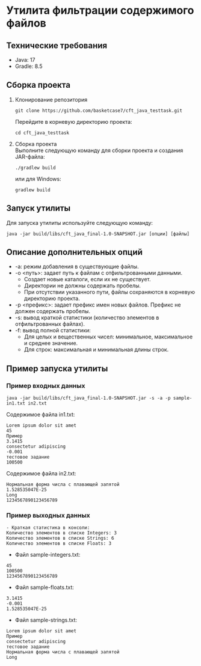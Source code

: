# Утилита фильтрации содержимого файлов

## Технические требования
- Java: 17
- Gradle: 8.5

## Сборка проекта

1. Клонирование репозитория  
   ```shell
   git clone https://github.com/basketcase7/cft_java_testtask.git
   ```
   Перейдите в корневую директорию проекта:
   ```shell
   cd cft_java_testtask
   ```

3. Сборка проекта  
   Выполните следующую команду для сборки проекта и создания JAR-файла:
   ```shell
   ./gradlew build
   ```
   или для Windows:
   ```shell
   gradlew build
   ```

## Запуск утилиты

Для запуска утилиты используйте следующую команду:
```shell
java -jar build/libs/cft_java_final-1.0-SNAPSHOT.jar [опции] [файлы]
```

## Описание дополнительных опций

- -a: режим добавления в существующие файлы.
- -o <путь>: задает путь к файлам с отфильтрованными данными. 
  - Создает новые каталоги, если их не существует. 
  - Директории не должны содержать пробелы. 
  - При отсутствии указанного пути, файлы сохраняются в корневую директорию проекта.
- -p <префикс>: задает префикс имен новых файлов. Префикс не должен содержать пробелы.
- -s: вывод краткой статистики (количество элементов в отфильтрованных файлах).
- -f: вывод полной статистики:
  - Для целых и вещественных чисел: минимальное, максимальное и среднее значение.
  - Для строк: максимальная и минимальная длины строк.

## Пример запуска утилиты

### Пример входных данных
```shell
java -jar build/libs/cft_java_final-1.0-SNAPSHOT.jar -s -a -p sample- in1.txt in2.txt
```

Содержимое файла in1.txt:
```text
Lorem ipsum dolor sit amet
45
Пример
3.1415
consectetur adipiscing
-0.001
тестовое задание
100500
```

Содержимое файла in2.txt:
```text
Нормальная форма числа с плавающей запятой
1.528535047E-25
Long
1234567890123456789
```

### Пример выходных данных

```text
- Краткая статистика в консоли:
Количество элементов в списке Integers: 3
Количество элементов в списке Strings: 6
Количество элементов в списке Floats: 3
```

- Файл sample-integers.txt:
```text
45
100500
1234567890123456789
```

- Файл sample-floats.txt:
```text
3.1415
-0.001
1.528535047E-25
```

- Файл sample-strings.txt:
```text
Lorem ipsum dolor sit amet
Пример
consectetur adipiscing
тестовое задание
Нормальная форма числа с плавающей запятой
Long
```

